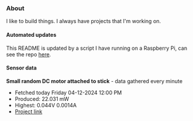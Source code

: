 ### About
I like to build things. I always have projects that I'm working on.

#### Automated updates
This README is updated by a script I have running on a Raspberry Pi, can see the repo [here](https://github.com/jdc-cunningham/raspi-git-repo-updater).

#### Sensor data


**Small random DC motor attached to stick** - data gathered every minute
- Fetched today Friday 04-12-2024 12:00 PM
- Produced: 22.031 mW
- Highest: 0.044V 0.0014A
- [Project link](https://github.com/jdc-cunningham/turbine-raspi)